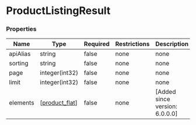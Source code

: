 
# ProductListingResult

### Properties

|Name|Type|Required|Restrictions|Description|
|---|---|---|---|---|
|apiAlias|string|false|none|none|
|sorting|string|false|none|none|
|page|integer(int32)|false|none|none|
|limit|integer(int32)|false|none|none|
|elements|[[product_flat](/schema/product_flat.md)]|false|none|[Added since version: 6.0.0.0]|
